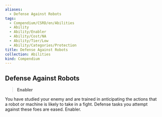 ```yaml
---
aliases:
  - Defense Against Robots
tags:
  - Compendium/CSRD/en/Abilities
  - Ability
  - Ability/Enabler
  - Ability/Cost/NA
  - Ability/Tier/Low
  - Ability/Categories/Protection
title: Defense Against Robots
collection: Abilities
kind: Compendium
---
```

## Defense Against Robots  
>**Enabler**
  
You have studied your enemy and are trained in anticipating the actions that a robot or machine is likely to take in a fight. Defense tasks you attempt against these foes are eased. Enabler.